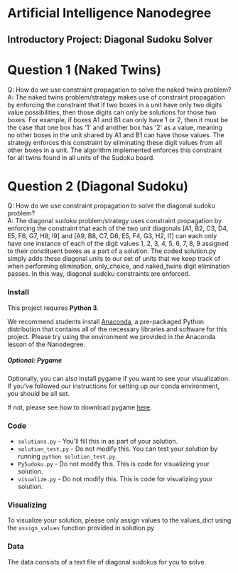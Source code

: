 # Artificial Intelligence Nanodegree
## Introductory Project: Diagonal Sudoku Solver

# Question 1 (Naked Twins)
Q: How do we use constraint propagation to solve the naked twins problem?  
A: The naked twins problem/strategy makes use of constraint propagation by enforcing the constraint that if two boxes in a unit have only two digits value possibilities, then those digits can only be solutions for those two boxes. For example, if boxes A1 and B1 can only have 1 or 2, then it must be the case that one box has '1' and another box has '2' as a value, meaning no other boxes in the unit shared by A1 and B1 can have those values. The strategy enforces this constraint by eliminating these digit values from all other boxes in a unit. The algorithm implemented enforces this constraint for all twins found in all units of the Sudoku board.


# Question 2 (Diagonal Sudoku)
Q: How do we use constraint propagation to solve the diagonal sudoku problem?  
A: The diagonal sudoku problem/strategy uses constraint propagation by enforcing the constraint that each of the two unit diagonals [A1, B2, C3, D4, E5, F6, G7, H8, I9] and [A9, B8, C7, D6, E5, F4, G3, H2, I1] can each only have one instance of each of the digit values 1, 2, 3, 4, 5, 6, 7, 8, 9 assigned to their constituent boxes as a part of a solution. The coded solution.py simply adds these diagonal units to our set of units that we keep track of when performing elimination, only_choice, and naked_twins digit elimination passes. In this way, diagonal sudoku constraints are enforced.


### Install

This project requires **Python 3**.

We recommend students install [Anaconda](https://www.continuum.io/downloads), a pre-packaged Python distribution that contains all of the necessary libraries and software for this project. 
Please try using the environment we provided in the Anaconda lesson of the Nanodegree.

##### Optional: Pygame

Optionally, you can also install pygame if you want to see your visualization. If you've followed our instructions for setting up our conda environment, you should be all set.

If not, please see how to download pygame [here](http://www.pygame.org/download.shtml).

### Code

* `solutions.py` - You'll fill this in as part of your solution.
* `solution_test.py` - Do not modify this. You can test your solution by running `python solution_test.py`.
* `PySudoku.py` - Do not modify this. This is code for visualizing your solution.
* `visualize.py` - Do not modify this. This is code for visualizing your solution.

### Visualizing

To visualize your solution, please only assign values to the values_dict using the ```assign_values``` function provided in solution.py

### Data

The data consists of a text file of diagonal sudokus for you to solve.